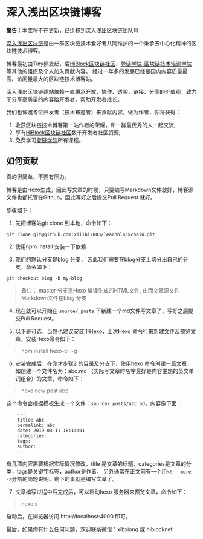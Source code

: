 # 深入浅出区块链博客

**警告**：本库将不在更新，已迁移到[深入浅出区块链团队](https://github.com/lbc-team)号

[深入浅出区块链](http://learnblockchain.cn)是由一群区块链技术爱好者共同维护的一个秉承去中心化精神的区块链技术博客。

博客最初由Tiny熊发起，后[HiBlock区块链社区](https://hiblock.one)、[登链学院-区块链技术培训学院](https://upchain.ke.qq.com/?tuin=bd898bbf) 等其他的组织及个人加入贡献内容。
经过一年多的发展已经是国内内容质量最高、访问量最大的区块链技术博客站。

深入浅出区块链建站依赖一直秉承开放、协作、透明、链接、分享的价值观，致力于分享高质量的内容给开发者，帮助开发者成长。

我们也诚邀各位开发者（技术布道者）来贡献内容，做为作者，你将获得：
1. 收获区块链技术博客第一站作者的荣耀，和一群最优秀的人一起交流;
2. 享有[HiBlock区块链社区](https://hiblock.one)数千开发者社区资源;
3. 免费学习[登链学院](https://upchain.ke.qq.com/?tuin=bd898bbf)所有课程。


## 如何贡献

真的很简单，不要有压力。

博客是由Hexo生成，因此写文章的时候，只要编写Markdown文件就好，博客源文件也都托管在Github，因此写好之后提交Pull Request 就好。

步骤如下：
1. 先把博客站git clone 到本地，命令如下：

```
git clone git@github.com:xilibi2003/learnblockchain.git
```

2. 使用npm install 安装一下依赖

3. 我们的默认分支是blog 分支， 因此我们需要在blog分支上切分出自己的分支，命令如下：

```
git checkout blog -b my-blog
```

> 备注： master 分支是Hexo 编译生成的HTML文件, 由而文章源文件Markdown文件在blog 分支

4. 现在就可以开始在 `source/_posts` 下新建一个md文件写文章了，写好之后提交Pull Request。

5. 以下是可选，当然也建议安装下Hexo，上次Hexo 命令行来新建文件及预览文章，安装Hexo命令如下：


> npm install hexo-cli -g


6. 安装完成后，在刚才步骤2 的目录及分支下，使用hexo 命令创建一篇文章， 如创建一个文件名为：abc.md （实际写文章时名字最好是内容主题的英文单词组合）的文章，命令如下：


> hexo new post abc


这个命令会根据模板生成一个文件：`source/_posts/abc.md`，内容像下面：

```
    ---
    title: abc
    permalink: abc
    date: 2019-03-11 18:14:01
    categories:
    tags:
    author:
    ---
```
有几项内容需要根据实际情况修改，title 是文章的标题，categories是文章的分类，tags是关键字标签，author是作者。
另外通常在正文前有一个用`<!-- more -->`分割的简短说明，剩下的事就是编写文章了。

7. 文章编写过程中后完成后，可以启动hexo 服务器来预览文章，命令如下：


> hexo s


启动后，在浏览器访问 http://localhost:4000 即可。


最后，如果你有什么任何问题，欢迎联系微信：xlbxiong 或 hiblocknet
